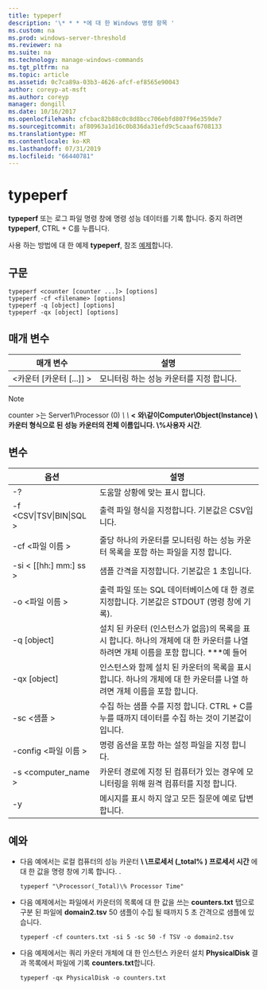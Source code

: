```yaml
---
title: typeperf
description: '\* * * *에 대 한 Windows 명령 항목 '
ms.custom: na
ms.prod: windows-server-threshold
ms.reviewer: na
ms.suite: na
ms.technology: manage-windows-commands
ms.tgt_pltfrm: na
ms.topic: article
ms.assetid: 0c7ca89a-03b3-4626-afcf-ef8565e90043
author: coreyp-at-msft
ms.author: coreyp
manager: dongill
ms.date: 10/16/2017
ms.openlocfilehash: cfcbac82b88c0c8d8bcc706ebfd807f96e359de7
ms.sourcegitcommit: af80963a1d16c0b836da31efd9c5caaaf6708133
ms.translationtype: MT
ms.contentlocale: ko-KR
ms.lasthandoff: 07/31/2019
ms.locfileid: "66440781"
---
```

# <a name="typeperf"></a>typeperf



**typeperf** 또는 로그 파일 명령 창에 명령 성능 데이터를 기록 합니다. 중지 하려면 **typeperf**, CTRL + C를 누릅니다.

사용 하는 방법에 대 한 예제 **typeperf**, 참조 [예제](#BKMK_EXAMPLES)합니다.

## <a name="syntax"></a>구문

```
typeperf <counter [counter ...]> [options]
typeperf -cf <filename> [options]
typeperf -q [object] [options]
typeperf -qx [object] [options]
```

## <a name="parameters"></a>매개 변수

|매개 변수|설명|
|---------|-----------|
|\<카운터 [카운터 [...]] >|모니터링 하는 성능 카운터를 지정 합니다.|

> [!NOTE]
> counter >는 Server1\Processor (0)  *\\ \\*  **\<**  **와\\같이Computer\Object(Instance) \ 카운터 형식으로 된 성능 카운터의 전체 이름입니다. \\\%사용자 시간**.

## <a name="options"></a>변수

|                   옵션                   |                                                         설명                                                          |
|--------------------------------------------|------------------------------------------------------------------------------------------------------------------------------|
|                     -?                     |                                               도움말 상황에 맞는 표시 합니다.                                               |
| -f \<CSV&verbar;TSV&verbar;BIN&verbar;SQL > |                                    출력 파일 형식을 지정합니다. 기본값은 CSV입니다.                                     |
|              -cf \<파일 이름 >               |              줄당 하나의 카운터를 모니터링 하는 성능 카운터 목록을 포함 하는 파일을 지정 합니다.               |
|             -si < [[hh:] mm:] ss >             |                                  샘플 간격을 지정합니다. 기본값은 1 초입니다.                                   |
|               -o \<파일 이름 >               |     출력 파일 또는 SQL 데이터베이스에 대 한 경로 지정합니다. 기본값은 STDOUT (명령 창에 기록).      |
|                -q [object]                 | 설치 된 카운터 (인스턴스가 없음)의 목록을 표시 합니다. 하나의 개체에 대 한 카운터를 나열 하려면 개체 이름을 포함 합니다. \*\*\*예 들어 |
|                -qx [object]                |        인스턴스와 함께 설치 된 카운터의 목록을 표시 합니다. 하나의 개체에 대 한 카운터를 나열 하려면 개체 이름을 포함 합니다.        |
|               -sc \<샘플 >               |             수집 하는 샘플 수를 지정 합니다. CTRL + C를 누를 때까지 데이터를 수집 하는 것이 기본값이입니다.              |
|            -config \<파일 이름 >             |                                    명령 옵션을 포함 하는 설정 파일을 지정 합니다.                                     |
|            -s \<computer_name >             |                   카운터 경로에 지정 된 컴퓨터가 있는 경우에 모니터링을 위해 원격 컴퓨터를 지정 합니다.                    |
|                     -y                     |                                        메시지를 표시 하지 않고 모든 질문에 예로 답변 합니다.                                        |

## <a name="BKMK_EXAMPLES"></a>예와

- 다음 예에서는 로컬 컴퓨터의 성능 카운터  **\\ \\프로세서 (_total\% ) 프로세서 시간** 에 대 한 값을 명령 창에 기록 합니다. .  
  ```
  typeperf "\Processor(_Total)\% Processor Time"
  ```  
- 다음 예제에서는 파일에서 카운터의 목록에 대 한 값을 쓰는 **counters.txt** 탭으로 구분 된 파일에 **domain2.tsv** 50 샘플이 수집 될 때까지 5 초 간격으로 샘플에 있습니다.  
  ```
  typeperf -cf counters.txt -si 5 -sc 50 -f TSV -o domain2.tsv
  ```  
- 다음 예제에서는 쿼리 카운터 개체에 대 한 인스턴스 카운터 설치 **PhysicalDisk** 결과 목록에서 파일에 기록 **counters.txt**합니다.  
  ```
  typeperf -qx PhysicalDisk -o counters.txt
  ```
